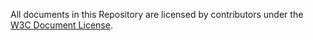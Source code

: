 All documents in this Repository are licensed by contributors under the [W3C Document
License](http://www.w3.org/Consortium/Legal/copyright-documents).
